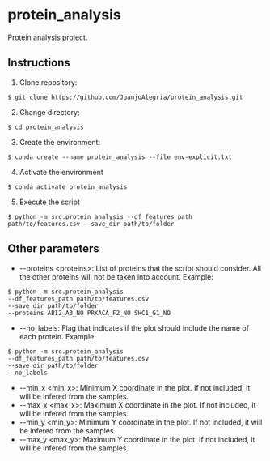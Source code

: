 # protein_analysis
Protein analysis project.

Instructions
------------

1. Clone repository:
```
$ git clone https://github.com/JuanjoAlegria/protein_analysis.git
```

2. Change directory:
```
$ cd protein_analysis
```

3. Create the environment:
```
$ conda create --name protein_analysis --file env-explicit.txt
```

4. Activate the environment
```
$ conda activate protein_analysis
```

5. Execute the script

```
$ python -m src.protein_analysis --df_features_path path/to/features.csv --save_dir path/to/folder
```

Other parameters
----------------

- --proteins \<proteins\>: List of proteins that the script should consider. All the other proteins will not be taken into account. Example:

```
$ python -m src.protein_analysis
--df_features_path path/to/features.csv
--save_dir path/to/folder
--proteins ABI2_A3_NO PRKACA_F2_NO SHC1_G1_NO
```

- --no_labels: Flag that indicates if the plot should include the name of each protein. Example
```
$ python -m src.protein_analysis
--df_features_path path/to/features.csv
--save_dir path/to/folder
--no_labels
```

- --min_x \<min_x\>: Minimum X coordinate in the plot. If not included, it will be infered from the samples.
- --max_x \<max_x\>: Maximum X coordinate in the plot. If not included, it will be infered from the samples.
- --min_y \<min_y\>: Minimum Y coordinate in the plot. If not included, it will be infered from the samples.
- --max_y \<max_y\>: Maximum Y coordinate in the plot. If not included, it will be infered from the samples.



